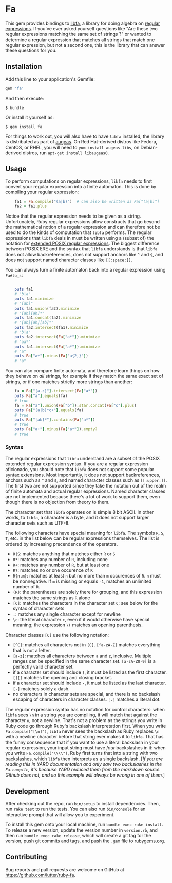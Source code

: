 # Fa

This gem provides bindings to [libfa](http://augeas.net/libfa/index.html),
a library for doing algebra on [regular expressions](#syntax). If you've
ever asked yourself questions like "Are these two regular expressions
matching the same set of strings ?" or wanted to determine a regular
expression that matches all strings that match one regular expression, but
not a second one, this is the library that can answer these questions for
you.

## Installation

Add this line to your application's Gemfile:

```ruby
gem 'fa'
```

And then execute:

    $ bundle

Or install it yourself as:

    $ gem install fa

For things to work out, you will also have to have `libfa` installed; the
library is distributed as part of [augeas](http://augeas.net/). On Red
Hat-derived distros like Fedora, CentOS, or RHEL, you will need to `yum
install augeas-libs`, on Debian-derived distros, run `apt-get install
libaugeas0`.

## Usage

To perform computations on regular expressions, `libfa` needs to first
convert your regular expression into a finite automaton. This is done by
compiling your regular expression:

```ruby
    fa1 = Fa.compile("(a|b)")  # can also be written as Fa["(a|b)"]
    fa2 = fa1.plus
```

Notice that the regular expression needs to be given as a
string. Unfortunately, Ruby regular expressions allow constructs that go
beyond the mathematical notion of a regular expression and can therefore
not be used to do the kinds of computation that `libfa` performs. The
regular expressions that `libfa` deals in must be written using a (subset
of) the notation for
[extended POSIX regular expressions](https://en.wikibooks.org/wiki/Regular_Expressions/POSIX-Extended_Regular_Expressions). The
biggest difference between POSIX ERE and the syntax that `libfa`
understands is that `libfa` does not allow backreferences, does not support
anchors like `^` and `$`, and does not support named character classes like
`[[:space:]]`.

You can always turn a finite automaton back into a regular expression using
`Fa#to_s`:

```ruby

    puts fa1
    # "b|a"
    puts fa1.minimize
    # "[ab]"
    puts fa1.union(fa2).minimize
    # "[ab][ab]*"
    puts fa1.concat(fa2).minimize
    # "[ab][ab][ab]*"
    puts fa2.intersect(fa1).minimize
    # "b|a"
    puts fa2.intersect(Fa["a*"]).minimize
    # "aa*"
    puts fa1.intersect(Fa["a*"]).minimize
    # "a"
    puts Fa["a+"].minus(Fa["a{2,}"])
    # "a"
```

You can also compare finite automata, and therefore learn things on how
they behave on _all_ strings, for example if they match the same exact set
of strings, or if one matches strictly more strings than another:

```ruby
    fa = Fa["[a-z]"].intersect(Fa["a*"])
    puts Fa["a"].equals(fa)
    # true
    fa = Fa["a"].union(Fa["b"]).star.concat(Fa["c"].plus)
    puts Fa["(a|b)*c+"].equals(fa)
    # true
    puts Fa["[ab]*"].contains(Fa["a*"])
    # true
    puts Fa["a+"].minus(Fa["a*"]).empty?
    # true
```

### Syntax

The regular expressions that `libfa` understand are a subset of the POSIX
extended regular expression syntax. If you are a regular expression
aficionado, you should note that `libfa` does not support some popular
syntax extensions. Most importantly, it does not support backreferences,
anchors such as `^` and `$`, and named character classes such as
`[[:upper:]]`. The first two are not supported since they take the notation
out of the realm of finite automata and actual regular expressions. Named
character classes are not implemented because there's a lot of work to
support them, even though there is no objection from theory to them.

The character set that `libfa` operates on is simple 8 bit ASCII. In other
words, to `libfa`, a character is a byte, and it does not support larger
character sets such as UTF-8.

The following characters have special meaning for `libfa`. The symbols `R`,
`S`, `T`, etc. in the list below can be regular expressions themselves. The
list is ordered by increasing precendence of the operators.

* `R|S`: matches anything that matches either `R` or `S`
* `R*`: matches any number of `R`, including none
* `R+`: matches any number of `R`, but at least one
* `R?`: matches no or one occurence of `R`
* `R{n,m}`: matches at least `n` but no more than `m` occurences of
  `R`. `n` must be nonnegative. If `m` is missing or equals `-1`, matches
  an unlimited number of `R`.
* `(R)`: the parentheses are solely there for grouping, and this expression
  matches the same strings as `R` alone
* `[C]`: matches the characters in the character set `C`; see below for the
  syntax of character sets
* `.`: matches any single character except for newline
* `\c`: the literal character `c`, even if it would otherwise have special
  meaning; the expression `\(` matches an opening parenthesis.

Character classes `[C]` use the following notation:

* `[^C]`: matches all characters not in `[C]`. `[^a-zA-Z]` matches
  everything that is not a letter.
* `[a-z]`: matches all characters between `a` and `z`, inclusive. Multiple
  ranges can be specified in the same character set. `[a-zA-Z0-9]` is a
  perfectly valid character set.
* if a character set should include `]`, it must be listed as the first
  character. `[][]` matches the opening and closing bracket.
* if a character set should include `-`, it must be listed as the last
  character. `[-]` matches solely a dash.
* no characters in character sets are special, and there is no backslash
  escaping of characters in character classes. `[.]` matches a literal dot.

The regular expression syntax has no notation for control characters: when
`libfa` sees `\n` in a string you are compiling, it will match that against
the character `n`, not a newline. That's not a problem as the strings you
write in Ruby code go through Ruby's backslash interpretation first. When
you write `Fa.compile("[\n]")`, `libfa` never sees the backslash as Ruby
replaces `\n` with a newline character before that string ever makes it to
`libfa`. That has the funny consequence that if you want to use a literal
backslash in your regular expression, your input string must have _four_
backslashes in it: when you write `Fa.compile("\\\\")`, Ruby first turns
that into a string with two backslashes, which `libfa` then interprets as a
single
backslash. \[_If you are reading this in YARD documentation and only saw two backslashes in the `Fa.compile`, it's because YARD reduced them from the markdown source. Github does not, and so this example will always be wrong in one of them._\]

## Development

After checking out the repo, run `bin/setup` to install dependencies. Then,
run `rake test` to run the tests. You can also run `bin/console` for an
interactive prompt that will allow you to experiment.

To install this gem onto your local machine, run `bundle exec rake
install`. To release a new version, update the version number in
`version.rb`, and then run `bundle exec rake release`, which will create a
git tag for the version, push git commits and tags, and push the `.gem`
file to [rubygems.org](https://rubygems.org).

## Contributing

Bug reports and pull requests are welcome on GitHub at
https://github.com/lutter/ruby-fa.
